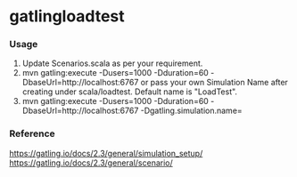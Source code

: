 # gatlingloadtest
### Usage
1. Update Scenarios.scala as per your requirement.
2. mvn gatling:execute -Dusers=1000 -Dduration=60 -DbaseUrl=http://localhost:6767
or pass your own Simulation Name after creating under scala/loadtest. Default name is "LoadTest".
3. mvn gatling:execute -Dusers=1000 -Dduration=60 -DbaseUrl=http://localhost:6767 -Dgatling.simulation.name=<your simulation name>

### Reference
https://gatling.io/docs/2.3/general/simulation_setup/
https://gatling.io/docs/2.3/general/scenario/

